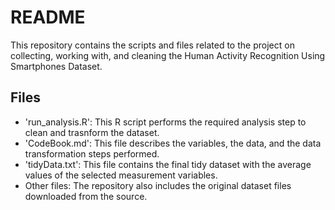 # README
This repository contains the scripts and files related to the project on collecting, working with, and cleaning the Human Activity Recognition Using Smartphones Dataset.

## Files
- 'run_analysis.R': This R script performs the required analysis step to clean and trasnform the dataset.
- 'CodeBook.md': This file describes the variables, the data, and the data transformation steps performed.
- 'tidyData.txt': This file contains the final tidy dataset with the average values of the selected measurement variables.
- Other files: The repository also includes the original dataset files downloaded from the source. 
